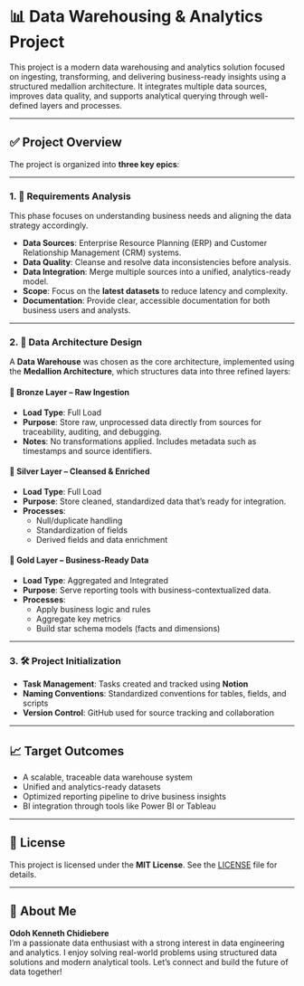 # 📊 Data Warehousing & Analytics Project

This project is a modern data warehousing and analytics solution focused on ingesting, transforming, and delivering business-ready insights using a structured medallion architecture. It integrates multiple data sources, improves data quality, and supports analytical querying through well-defined layers and processes.

---

## ✅ Project Overview

The project is organized into **three key epics**:

---

### 1. 📌 Requirements Analysis

This phase focuses on understanding business needs and aligning the data strategy accordingly.

- **Data Sources**: Enterprise Resource Planning (ERP) and Customer Relationship Management (CRM) systems.  
- **Data Quality**: Cleanse and resolve data inconsistencies before analysis.  
- **Data Integration**: Merge multiple sources into a unified, analytics-ready model.  
- **Scope**: Focus on the **latest datasets** to reduce latency and complexity.  
- **Documentation**: Provide clear, accessible documentation for both business users and analysts.

---

### 2. 🧱 Data Architecture Design

A **Data Warehouse** was chosen as the core architecture, implemented using the **Medallion Architecture**, which structures data into three refined layers:

#### 🥉 Bronze Layer – Raw Ingestion
- **Load Type**: Full Load  
- **Purpose**: Store raw, unprocessed data directly from sources for traceability, auditing, and debugging.  
- **Notes**: No transformations applied. Includes metadata such as timestamps and source identifiers.

#### 🥈 Silver Layer – Cleansed & Enriched
- **Load Type**: Full Load  
- **Purpose**: Store cleaned, standardized data that’s ready for integration.  
- **Processes**:
  - Null/duplicate handling  
  - Standardization of fields  
  - Derived fields and data enrichment

#### 🥇 Gold Layer – Business-Ready Data
- **Load Type**: Aggregated and Integrated  
- **Purpose**: Serve reporting tools with business-contextualized data.  
- **Processes**:
  - Apply business logic and rules  
  - Aggregate key metrics  
  - Build star schema models (facts and dimensions)

---

### 3. 🛠️ Project Initialization

- **Task Management**: Tasks created and tracked using **Notion**  
- **Naming Conventions**: Standardized conventions for tables, fields, and scripts  
- **Version Control**: GitHub used for source tracking and collaboration

---

## 📈 Target Outcomes

- A scalable, traceable data warehouse system  
- Unified and analytics-ready datasets  
- Optimized reporting pipeline to drive business insights  
- BI integration through tools like Power BI or Tableau

---

## 📄 License

This project is licensed under the **MIT License**. See the [LICENSE](LICENSE) file for details.

---

## 🙋 About Me

**Odoh Kenneth Chidiebere**  
I’m a passionate data enthusiast with a strong interest in data engineering and analytics. I enjoy solving real-world problems using structured data solutions and modern analytical tools. Let’s connect and build the future of data together!
